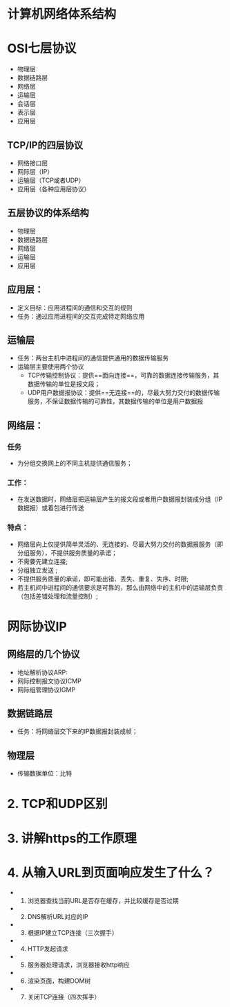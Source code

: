 # 计算机网络体系结构

# OSI七层协议
- 物理层
- 数据链路层
- 网络层
- 运输层
- 会话层
- 表示层
- 应用层


## TCP/IP的四层协议
- 网络接口层
- 网际层（IP）
- 运输层（TCP或者UDP）
- 应用层（各种应用层协议）

## 五层协议的体系结构
- 物理层
- 数据链路层
- 网络层
- 运输层
- 应用层

## 应用层：
- 定义目标：应用进程间的通信和交互的规则
- 任务：通过应用进程间的交互完成特定网络应用

## 运输层
- 任务：两台主机中进程间的通信提供通用的数据传输服务
- 运输层主要使用两个协议
    - TCP传输控制协议：提供==面向连接==，可靠的数据连接传输服务，其数据传输的单位是报文段；
    - UDP用户数据报协议：提供==无连接==的，尽最大努力交付的数据传输服务，不保证数据传输的可靠性，其数据传输的单位是用户数据报

## 网络层：

### 任务

- 为分组交换网上的不同主机提供通信服务；


### 工作：

- 在发送数据时，网络层把运输层产生的报文段或者用户数据报封装成分组（IP数据报）或着包进行传送


### 特点：

- 网络层向上仅提供简单灵活的、无连接的、尽最大努力交付的数据报服务（即分组服务），不提供服务质量的承诺；
- 不需要先建立连接;
- 分组独立发送 ;
- 不提供服务质量的承诺，即可能出错、丢失、重复、失序、时限;
- 若主机间中进程间的通信要求是可靠的，那么由网络中的主机中的运输层负责（包括差错处理和流量控制）;

# 网际协议IP

## 网络层的几个协议
- 地址解析协议ARP:
- 网际控制报文协议ICMP
- 网际组管理协议IGMP


## 数据链路层

- 任务：将网络层交下来的IP数据报封装成帧；

## 物理层
- 传输数据单位：比特

# 2. TCP和UDP区别

# 3. 讲解https的工作原理


# 4. 从输入URL到页面响应发生了什么？

- 1. 浏览器查找当前URL是否存在缓存，并比较缓存是否过期
- 2. DNS解析URL对应的IP
- 3. 根据IP建立TCP连接（三次握手）
- 4. HTTP发起请求
- 5. 服务器处理请求，浏览器接收http响应
- 6. 渲染页面，构建DOM树
- 7. 关闭TCP连接（四次挥手）